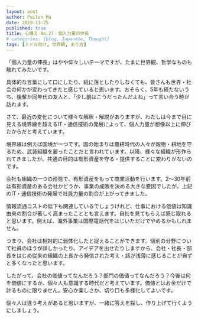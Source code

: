 ```yaml
---
layout: post
author: Peilun Ma
date: 2019-11-25
published: true
title: 心構え No.27：個人力量の伸長
# categories: [blog, Japanese, Thought]
tags: [ミドル向け, 世界観, あり方]
---
```

「個人力量の伸長」はやや仰々しいテーマですが、たまに世界観、哲学なものも触れてみたいです。

具体的な言葉にして口にしたり、紙に落としたりしなくても、皆さんも世界・社会の何かが変わってきたと感じていると思います。おそらく、5年も経たないうち、後輩か同年代の友人と、「少し前はこうだったんだよね」って言い合う時が訪れます。

さて、最近の変化について様々な解釈・解説がありますが、わたしは今まで目に見える境界線を超えるIT・通信技術の発展によって、個人力量が想像以上に伸びたからだと考えています。

境界線は例えば国境が一つです。国の始まりは農耕時代の人々が穀物・耕地を守るため、武装組織を雇ったことだと言われています。以降、様々な組織が形作られてきましたが、共通の目的は有形資産を守る・提供することに変わりがないのです。

会社も組織の一つの形態で、有形資産をもって商業活動を行います。2～30年前は有形資産のある会社かどうか、事業の成敗を決める大きな要因でしたが、上記のIT・通信技術の発展で社員力量の割合が上がってきました。

情報流通コストの低下も関連しているでしょうけれど、仕事における価値は知識由来の割合が著しく高まったこととも言えます。自社を見てもらえば感じ取れると思います。例えば、海外事業は国際電話代をはじいただけでやめるかもしれません。

つまり、会社は相対的に弱体化したと捉えることができます。個別の分野について社員のほうが詳しかったり、アイデアを出せたりしますから、会社・社長・部長をはじめ従来の組織の上長から発信された考え・話が浅薄に感じることが自ずと多くなったと思います。

したがって、会社の価値ってなんだろう？部門の価値ってなんだろう？今後は何を価値にするか、個々人も意識する時代だと考えています。価値とはお金だけで計るものに限りません。安心か楽しさか、切り口も多様化してよいです。

個々人は違う考えがあると思いますが、一緒に答えを探し、作り上げて行くようにしましょう。
